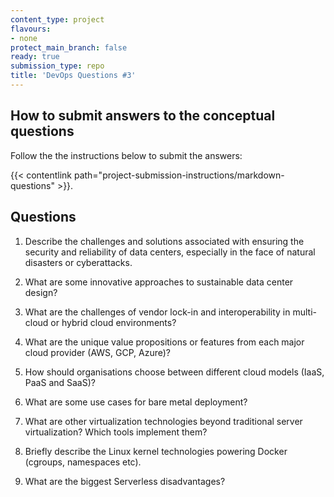 ```yaml
---
content_type: project
flavours:
- none
protect_main_branch: false
ready: true
submission_type: repo
title: 'DevOps Questions #3'
---
```


## How to submit answers to the conceptual questions
Follow the the instructions below to submit the answers:

{{< contentlink path="project-submission-instructions/markdown-questions" >}}.

## Questions
1. Describe the challenges and solutions associated with ensuring the security and reliability of data centers, especially in the face of natural disasters or cyberattacks.

2. What are some innovative approaches to sustainable data center design?

3. What are the challenges of vendor lock-in and interoperability in multi-cloud or hybrid cloud environments?

4. What are the unique value propositions or features from each major cloud provider (AWS, GCP, Azure)?

5. How should organisations choose between different cloud models (IaaS, PaaS and SaaS)?

6. What are some use cases for bare metal deployment?

7. What are other virtualization technologies beyond traditional server virtualization? Which tools implement them?

8. Briefly describe the Linux kernel technologies powering Docker (cgroups, namespaces etc).

9. What are the biggest Serverless disadvantages? 